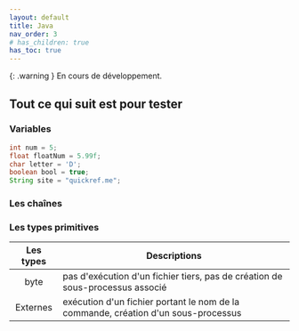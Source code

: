 ```yaml
---
layout: default
title: Java
nav_order: 3
# has_children: true
has_toc: true
---
```


{: .warning }
En cours de développement.

## Tout ce qui suit est pour tester

### Variables

```java
int num = 5;
float floatNum = 5.99f;
char letter = 'D';
boolean bool = true;
String site = "quickref.me";
```

### Les chaînes

### Les types primitives

| Les types | Descriptions                                                                       |
| :-------: | ---------------------------------------------------------------------------------- |
|   byte    | pas d'exécution d'un fichier tiers, pas de création de sous-processus associé      |
| Externes  | exécution d'un fichier portant le nom de la commande, création d'un sous-processus |
